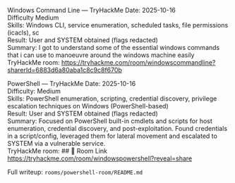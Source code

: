 Windows Command Line — TryHackMe
Date: 2025-10-16  
Difficulty Medium  
Skills: Windows CLI, service enumeration, scheduled tasks, file permissions (icacls), sc  
Result: User and SYSTEM obtained (flags redacted)  
Summary: I got to understand some of the essential windows commands that i can use to manoeuvre around the windows machine easily
TryHackMe room: https://tryhackme.com/room/windowscommandline?sharerId=6883d6a80aba1c8c9c8f670b

PowerShell — TryHackMe
Date: 2025-10-16  
Difficulty: Medium  
Skills: PowerShell enumeration, scripting, credential discovery, privilege escalation techniques on Windows (PowerShell-based)  
Result: User and SYSTEM obtained (flags redacted)  
Summary: Focused on PowerShell built-in cmdlets and scripts for host enumeration, credential discovery, and post-exploitation. Found credentials in a script/config, leveraged them for lateral movement and escalated to SYSTEM via a vulnerable service.  
TryHackMe room:  ## 🔗 Room Link
https://tryhackme.com/room/windowspowershell?reveal=share

Full writeup: `rooms/powershell-room/README.md`
